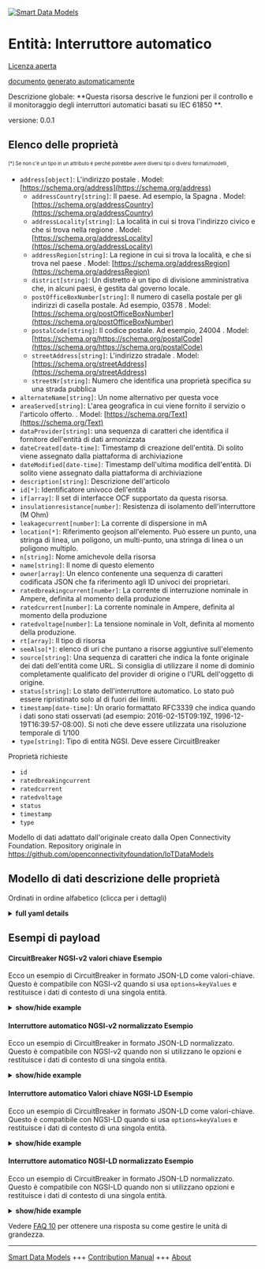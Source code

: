 <!-- 10-Header -->    
[![Smart Data Models](https://smartdatamodels.org/wp-content/uploads/2022/01/SmartDataModels_logo.png "Logo")](https://smartdatamodels.org)    
Entità: Interruttore automatico    
===============================<!-- /10-Header -->    
<!-- 15-License -->    
[Licenza aperta](https://github.com/smart-data-models//dataModel.OCF/blob/master/CircuitBreaker/LICENSE.md)    
[documento generato automaticamente](https://docs.google.com/presentation/d/e/2PACX-1vTs-Ng5dIAwkg91oTTUdt8ua7woBXhPnwavZ0FxgR8BsAI_Ek3C5q97Nd94HS8KhP-r_quD4H0fgyt3/pub?start=false&loop=false&delayms=3000#slide=id.gb715ace035_0_60)    
<!-- /15-License -->    
<!-- 20-Description -->    
Descrizione globale: **Questa risorsa descrive le funzioni per il controllo e il monitoraggio degli interruttori automatici basati su IEC 61850 **.    
versione: 0.0.1    
<!-- /20-Description -->    
<!-- 30-PropertiesList -->    
## Elenco delle proprietà    
<sup><sub>[*] Se non c'è un tipo in un attributo è perché potrebbe avere diversi tipi o diversi formati/modelli</sub></sup>.    
- `address[object]`: L'indirizzo postale  . Model: [https://schema.org/address](https://schema.org/address)	- `addressCountry[string]`: Il paese. Ad esempio, la Spagna  . Model: [https://schema.org/addressCountry](https://schema.org/addressCountry)    
	- `addressLocality[string]`: La località in cui si trova l'indirizzo civico e che si trova nella regione  . Model: [https://schema.org/addressLocality](https://schema.org/addressLocality)    
	- `addressRegion[string]`: La regione in cui si trova la località, e che si trova nel paese  . Model: [https://schema.org/addressRegion](https://schema.org/addressRegion)    
	- `district[string]`: Un distretto è un tipo di divisione amministrativa che, in alcuni paesi, è gestita dal governo locale.      
	- `postOfficeBoxNumber[string]`: Il numero di casella postale per gli indirizzi di casella postale. Ad esempio, 03578  . Model: [https://schema.org/postOfficeBoxNumber](https://schema.org/postOfficeBoxNumber)    
	- `postalCode[string]`: Il codice postale. Ad esempio, 24004  . Model: [https://schema.org/https://schema.org/postalCode](https://schema.org/https://schema.org/postalCode)    
	- `streetAddress[string]`: L'indirizzo stradale  . Model: [https://schema.org/streetAddress](https://schema.org/streetAddress)    
	- `streetNr[string]`: Numero che identifica una proprietà specifica su una strada pubblica      
- `alternateName[string]`: Un nome alternativo per questa voce  - `areaServed[string]`: L'area geografica in cui viene fornito il servizio o l'articolo offerto.  . Model: [https://schema.org/Text](https://schema.org/Text)- `dataProvider[string]`: una sequenza di caratteri che identifica il fornitore dell'entità di dati armonizzata  - `dateCreated[date-time]`: Timestamp di creazione dell'entità. Di solito viene assegnato dalla piattaforma di archiviazione  - `dateModified[date-time]`: Timestamp dell'ultima modifica dell'entità. Di solito viene assegnato dalla piattaforma di archiviazione  - `description[string]`: Descrizione dell'articolo  - `id[*]`: Identificatore univoco dell'entità  - `if[array]`: Il set di interfacce OCF supportato da questa risorsa.  - `insulationresistance[number]`: Resistenza di isolamento dell'interruttore (M Ohm)  - `leakagecurrent[number]`: La corrente di dispersione in mA  - `location[*]`: Riferimento geojson all'elemento. Può essere un punto, una stringa di linea, un poligono, un multi-punto, una stringa di linea o un poligono multiplo.  - `n[string]`: Nome amichevole della risorsa  - `name[string]`: Il nome di questo elemento  - `owner[array]`: Un elenco contenente una sequenza di caratteri codificata JSON che fa riferimento agli ID univoci dei proprietari.  - `ratedbreakingcurrent[number]`: La corrente di interruzione nominale in Ampere, definita al momento della produzione  - `ratedcurrent[number]`: La corrente nominale in Ampere, definita al momento della produzione  - `ratedvoltage[number]`: La tensione nominale in Volt, definita al momento della produzione.  - `rt[array]`: Il tipo di risorsa  - `seeAlso[*]`: elenco di uri che puntano a risorse aggiuntive sull'elemento  - `source[string]`: Una sequenza di caratteri che indica la fonte originale dei dati dell'entità come URL. Si consiglia di utilizzare il nome di dominio completamente qualificato del provider di origine o l'URL dell'oggetto di origine.  - `status[string]`: Lo stato dell'interruttore automatico. Lo stato può essere ripristinato solo al di fuori dei limiti.  - `timestamp[date-time]`: Un orario formattato RFC3339 che indica quando i dati sono stati osservati (ad esempio: 2016-02-15T09:19Z, 1996-12-19T16:39:57-08:00). Si noti che deve essere utilizzata una risoluzione temporale di 1/100  - `type[string]`: Tipo di entità NGSI. Deve essere CircuitBreaker  <!-- /30-PropertiesList -->    
<!-- 35-RequiredProperties -->    
Proprietà richieste    
- `id`  - `ratedbreakingcurrent`  - `ratedcurrent`  - `ratedvoltage`  - `status`  - `timestamp`  - `type`  <!-- /35-RequiredProperties -->    
<!-- 40-RequiredProperties -->    
Modello di dati adattato dall'originale creato dalla Open Connectivity Foundation. Repository originale in https://github.com/openconnectivityfoundation/IoTDataModels    
<!-- /40-RequiredProperties -->    
<!-- 50-DataModelHeader -->    
## Modello di dati descrizione delle proprietà    
Ordinati in ordine alfabetico (clicca per i dettagli)    
<!-- /50-DataModelHeader -->    
<!-- 60-ModelYaml -->    
<details><summary><strong>full yaml details</strong></summary>      
```yaml    
CircuitBreaker:      
  description: This Resource describes functions for the control and monitoring of IEC 61850 based circuit breaker.      
  properties:      
    address:      
      description: The mailing address      
      properties:      
        addressCountry:      
          description: 'The country. For example, Spain'      
          type: string      
          x-ngsi:      
            model: https://schema.org/addressCountry      
            type: Property      
        addressLocality:      
          description: 'The locality in which the street address is, and which is in the region'      
          type: string      
          x-ngsi:      
            model: https://schema.org/addressLocality      
            type: Property      
        addressRegion:      
          description: 'The region in which the locality is, and which is in the country'      
          type: string      
          x-ngsi:      
            model: https://schema.org/addressRegion      
            type: Property      
        district:      
          description: 'A district is a type of administrative division that, in some countries, is managed by the local government'      
          type: string      
          x-ngsi:      
            type: Property      
        postOfficeBoxNumber:      
          description: 'The post office box number for PO box addresses. For example, 03578'      
          type: string      
          x-ngsi:      
            model: https://schema.org/postOfficeBoxNumber      
            type: Property      
        postalCode:      
          description: 'The postal code. For example, 24004'      
          type: string      
          x-ngsi:      
            model: https://schema.org/https://schema.org/postalCode      
            type: Property      
        streetAddress:      
          description: The street address      
          type: string      
          x-ngsi:      
            model: https://schema.org/streetAddress      
            type: Property      
        streetNr:      
          description: Number identifying a specific property on a public street      
          type: string      
          x-ngsi:      
            type: Property      
      type: object      
      x-ngsi:      
        model: https://schema.org/address      
        type: Property      
    alternateName:      
      description: An alternative name for this item      
      type: string      
      x-ngsi:      
        type: Property      
    areaServed:      
      description: The geographic area where a service or offered item is provided      
      type: string      
      x-ngsi:      
        model: https://schema.org/Text      
        type: Property      
    dataProvider:      
      description: A sequence of characters identifying the provider of the harmonised data entity      
      type: string      
      x-ngsi:      
        type: Property      
    dateCreated:      
      description: Entity creation timestamp. This will usually be allocated by the storage platform      
      format: date-time      
      type: string      
      x-ngsi:      
        type: Property      
    dateModified:      
      description: Timestamp of the last modification of the entity. This will usually be allocated by the storage platform      
      format: date-time      
      type: string      
      x-ngsi:      
        type: Property      
    description:      
      description: A description of this item      
      type: string      
      x-ngsi:      
        type: Property      
    id:      
      anyOf:      
        - description: Identifier format of any NGSI entity      
          maxLength: 256      
          minLength: 1      
          pattern: ^[\w\-\.\{\}\$\+\*\[\]`|~^@!,:\\]+$      
          type: string      
          x-ngsi:      
            type: Property      
        - description: Identifier format of any NGSI entity      
          format: uri      
          type: string      
          x-ngsi:      
            type: Property      
      description: Unique identifier of the entity      
      x-ngsi:      
        type: Property      
    if:      
      description: The OCF Interface set supported by this Resource      
      items:      
        enum:      
          - oic.if.s      
          - oic.if.baseline      
        type: string      
      minItems: 2      
      readOnly: true      
      type: array      
      uniqueItems: true      
      x-ngsi:      
        type: Property      
    insulationresistance:      
      description: Insulation resistance of circuit breaker (M Ohm)      
      readOnly: true      
      type: number      
      x-ngsi:      
        type: Property      
    leakagecurrent:      
      description: The leakage current in mA      
      readOnly: true      
      type: number      
      x-ngsi:      
        type: Property      
    location:      
      description: 'Geojson reference to the item. It can be Point, LineString, Polygon, MultiPoint, MultiLineString or MultiPolygon'      
      oneOf:      
        - description: Geojson reference to the item. Point      
          properties:      
            bbox:      
              items:      
                type: number      
              minItems: 4      
              type: array      
            coordinates:      
              items:      
                type: number      
              minItems: 2      
              type: array      
            type:      
              enum:      
                - Point      
              type: string      
          required:      
            - type      
            - coordinates      
          title: GeoJSON Point      
          type: object      
          x-ngsi:      
            type: GeoProperty      
        - description: Geojson reference to the item. LineString      
          properties:      
            bbox:      
              items:      
                type: number      
              minItems: 4      
              type: array      
            coordinates:      
              items:      
                items:      
                  type: number      
                minItems: 2      
                type: array      
              minItems: 2      
              type: array      
            type:      
              enum:      
                - LineString      
              type: string      
          required:      
            - type      
            - coordinates      
          title: GeoJSON LineString      
          type: object      
          x-ngsi:      
            type: GeoProperty      
        - description: Geojson reference to the item. Polygon      
          properties:      
            bbox:      
              items:      
                type: number      
              minItems: 4      
              type: array      
            coordinates:      
              items:      
                items:      
                  items:      
                    type: number      
                  minItems: 2      
                  type: array      
                minItems: 4      
                type: array      
              type: array      
            type:      
              enum:      
                - Polygon      
              type: string      
          required:      
            - type      
            - coordinates      
          title: GeoJSON Polygon      
          type: object      
          x-ngsi:      
            type: GeoProperty      
        - description: Geojson reference to the item. MultiPoint      
          properties:      
            bbox:      
              items:      
                type: number      
              minItems: 4      
              type: array      
            coordinates:      
              items:      
                items:      
                  type: number      
                minItems: 2      
                type: array      
              type: array      
            type:      
              enum:      
                - MultiPoint      
              type: string      
          required:      
            - type      
            - coordinates      
          title: GeoJSON MultiPoint      
          type: object      
          x-ngsi:      
            type: GeoProperty      
        - description: Geojson reference to the item. MultiLineString      
          properties:      
            bbox:      
              items:      
                type: number      
              minItems: 4      
              type: array      
            coordinates:      
              items:      
                items:      
                  items:      
                    type: number      
                  minItems: 2      
                  type: array      
                minItems: 2      
                type: array      
              type: array      
            type:      
              enum:      
                - MultiLineString      
              type: string      
          required:      
            - type      
            - coordinates      
          title: GeoJSON MultiLineString      
          type: object      
          x-ngsi:      
            type: GeoProperty      
        - description: Geojson reference to the item. MultiLineString      
          properties:      
            bbox:      
              items:      
                type: number      
              minItems: 4      
              type: array      
            coordinates:      
              items:      
                items:      
                  items:      
                    items:      
                      type: number      
                    minItems: 2      
                    type: array      
                  minItems: 4      
                  type: array      
                type: array      
              type: array      
            type:      
              enum:      
                - MultiPolygon      
              type: string      
          required:      
            - type      
            - coordinates      
          title: GeoJSON MultiPolygon      
          type: object      
          x-ngsi:      
            type: GeoProperty      
      x-ngsi:      
        type: GeoProperty      
    n:      
      description: Friendly name of the Resource      
      maxLength: 64      
      readOnly: true      
      type: string      
      x-ngsi:      
        type: Property      
    name:      
      description: The name of this item      
      type: string      
      x-ngsi:      
        type: Property      
    owner:      
      description: A List containing a JSON encoded sequence of characters referencing the unique Ids of the owner(s)      
      items:      
        anyOf:      
          - description: Identifier format of any NGSI entity      
            maxLength: 256      
            minLength: 1      
            pattern: ^[\w\-\.\{\}\$\+\*\[\]`|~^@!,:\\]+$      
            type: string      
            x-ngsi:      
              type: Property      
          - description: Identifier format of any NGSI entity      
            format: uri      
            type: string      
            x-ngsi:      
              type: Property      
        description: Unique identifier of the entity      
        x-ngsi:      
          type: Property      
      type: array      
      x-ngsi:      
        type: Property      
    ratedbreakingcurrent:      
      description: 'The rated breaking current in Ampere, defined at manufacturing time'      
      readOnly: true      
      type: number      
      x-ngsi:      
        type: Property      
    ratedcurrent:      
      description: 'The rated current in Ampere, defined at manufacturing time'      
      readOnly: true      
      type: number      
      x-ngsi:      
        type: Property      
    ratedvoltage:      
      description: 'The rated voltage in Volts, defined at manufacturing time'      
      readOnly: true      
      type: number      
      x-ngsi:      
        type: Property      
    rt:      
      description: The Resource Type      
      items:      
        enum:      
          - oic.r.circuitbreaker      
        maxLength: 64      
        type: string      
      minItems: 1      
      readOnly: true      
      type: array      
      uniqueItems: true      
      x-ngsi:      
        type: Property      
    seeAlso:      
      description: list of uri pointing to additional resources about the item      
      oneOf:      
        - items:      
            format: uri      
            type: string      
          minItems: 1      
          type: array      
        - format: uri      
          type: string      
      x-ngsi:      
        type: Property      
    source:      
      description: 'A sequence of characters giving the original source of the entity data as a URL. Recommended to be the fully qualified domain name of the source provider, or the URL to the source object'      
      type: string      
      x-ngsi:      
        type: Property      
    status:      
      description: The circuit breaker status. The status can only be reset out of bounds      
      enum:      
        - on      
        - off      
        - trip      
      readOnly: true      
      type: string      
      x-ngsi:      
        type: Property      
    timestamp:      
      description: 'An RFC3339 formatted time indicating when the data was observed (e.g.: 2016-02-15T09:19Z, 1996-12-19T16:39:57-08:00). Note that 1/100 time resolution should be used'      
      format: date-time      
      readOnly: true      
      type: string      
      x-ngsi:      
        type: Property      
    type:      
      description: NGSI entity type. It has to be CircuitBreaker      
      enum:      
        - CircuitBreaker      
      type: string      
      x-ngsi:      
        type: Property      
  required:      
    - status      
    - ratedcurrent      
    - ratedbreakingcurrent      
    - ratedvoltage      
    - timestamp      
    - id      
    - type      
  type: object      
  x-derived-from: https://raw.githubusercontent.com/openconnectivityfoundation/IoTDataModels/master/CircuitBreakerResURI.swagger.json      
  x-disclaimer: 'Redistribution and use in source and binary forms, with or without modification, are permitted  provided that the license conditions are met. Copyleft (c) 2022 Contributors to Smart Data Models Program'      
  x-license-url: https://github.com/smart-data-models/dataModel.OCF/blob/master/CircuitBreaker/LICENSE.md      
  x-model-schema: https://smart-data-models.github.io/dataModel.OCF/CircuitBreaker/schema.json      
  x-model-tags: OCF      
  x-version: 0.0.1      
```    
</details>      
<!-- /60-ModelYaml -->    
<!-- 70-MiddleNotes -->    
<!-- /70-MiddleNotes -->    
<!-- 80-Examples -->    
## Esempi di payload    
#### CircuitBreaker NGSI-v2 valori chiave Esempio    
Ecco un esempio di CircuitBreaker in formato JSON-LD come valori-chiave. Questo è compatibile con NGSI-v2 quando si usa `options=keyValues` e restituisce i dati di contesto di una singola entità.    
<details><summary><strong>show/hide example</strong></summary>      
```json  
{  
  "id": "urn:ngsi-ld:CircuitBreaker:id:LGMX:15498127",  
  "dateCreated": "1971-09-22T10:38:32Z",  
  "dateModified": "2022-11-03T22:43:22Z",  
  "source": "Though who even response plan. Evidence author black wide clear.",  
  "name": "Check down on en",  
  "alternateName": "Size lay agree range take wonder. Mean us final ch",  
  "description": "Well property read throw star themselves. Stock avoid four key sit successful. Deal right prove arrive.",  
  "dataProvider": "Must can lot why success body citizen. A season born difference summer financial among.",  
  "owner": [  
    "urn:ngsi-ld:CircuitBreaker:items:YUBU:66545897",  
    "urn:ngsi-ld:CircuitBreaker:items:AGFD:76761477"  
  ],  
  "seeAlso": [  
    "urn:ngsi-ld:CircuitBreaker:items:EFEJ:04230683"  
  ],  
  "location": {  
    "type": "Point",  
    "coordinates": [  
      -31.2590175,  
      103.15369  
    ]  
  },  
  "address": {  
    "streetAddress": "Money brother air support side. Understand offer whom toward student long part.",  
    "addressLocality": "Always fear",  
    "addressRegion": "Blood approach item more",  
    "addressCountry": "Past red difference fall environmental father. Voice t",  
    "postalCode": "Others especially authority poor deep. Wro",  
    "postOfficeBoxNumber": "Cell go especially others land. Deal common T",  
    "streetNr": "North general pass trouble allow. Get member let shake. Adult purpose necessary.",  
    "district": "Six share much. Voice mean wear film side either treatment material. It find detail range energy."  
  },  
  "areaServed": "Window rest personal score. Federal water home Democrat fast food late. Car agent activity interview trade voice.",  
  "rt": [  
    "oic.r.circuitbreaker"  
  ],  
  "status": "trip",  
  "ratedcurrent": 867.5,  
  "ratedbreakingcurrent": 561.4,  
  "ratedvoltage": 717.8,  
  "leakagecurrent": 458.9,  
  "insulationresistance": 511.7,  
  "timestamp": "1985-05-05T10:12:08Z",  
  "n": "Idea exactly former light. Appear put tree sing several. Fight ",  
  "if": [  
    "oic.if.s",  
    "oic.if.baseline"  
  ],  
  "type": "CircuitBreaker"  
}  
```  
</details>    
#### Interruttore automatico NGSI-v2 normalizzato Esempio    
Ecco un esempio di CircuitBreaker in formato JSON-LD normalizzato. Questo è compatibile con NGSI-v2 quando non si utilizzano le opzioni e restituisce i dati di contesto di una singola entità.    
<details><summary><strong>show/hide example</strong></summary>      
```json  
{  
  "id": "urn:ngsi-ld:CircuitBreaker:id:LGMX:15498127",  
  "dateCreated": {  
    "type": "DateTime",  
    "value": "1971-09-22T10:38:32Z"  
  },  
  "dateModified": {  
    "type": "DateTime",  
    "value": "2022-11-03T22:43:22Z"  
  },  
  "source": {  
    "type": "Text",  
    "value": "Though who even response plan. Evidence author black wide clear."  
  },  
  "name": {  
    "type": "Text",  
    "value": "Check down on en"  
  },  
  "alternateName": {  
    "type": "Text",  
    "value": "Size lay agree range take wonder. Mean us final ch"  
  },  
  "description": {  
    "type": "Text",  
    "value": "Well property read throw star themselves. Stock avoid four key sit successful. Deal right prove arrive."  
  },  
  "dataProvider": {  
    "type": "Text",  
    "value": "Must can lot why success body citizen. A season born difference summer financial among."  
  },  
  "owner": {  
    "type": "StructuredValue",  
    "value": [  
      "urn:ngsi-ld:CircuitBreaker:items:YUBU:66545897",  
      "urn:ngsi-ld:CircuitBreaker:items:AGFD:76761477"  
    ]  
  },  
  "seeAlso": {  
    "type": "StructuredValue",  
    "value": [  
      "urn:ngsi-ld:CircuitBreaker:items:EFEJ:04230683"  
    ]  
  },  
  "location": {  
    "type": "geo:json",  
    "value": {  
      "type": "Point",  
      "coordinates": [  
        -31.2590175,  
        103.15369  
      ]  
    }  
  },  
  "address": {  
    "type": "StructuredValue",  
    "value": {  
      "streetAddress": "Money brother air support side. Understand offer whom toward student long part.",  
      "addressLocality": "Always fear",  
      "addressRegion": "Blood approach item more",  
      "addressCountry": "Past red difference fall environmental father. Voice t",  
      "postalCode": "Others especially authority poor deep. Wro",  
      "postOfficeBoxNumber": "Cell go especially others land. Deal common T",  
      "streetNr": "North general pass trouble allow. Get member let shake. Adult purpose necessary.",  
      "district": "Six share much. Voice mean wear film side either treatment material. It find detail range energy."  
    }  
  },  
  "areaServed": {  
    "type": "Text",  
    "value": "Window rest personal score. Federal water home Democrat fast food late. Car agent activity interview trade voice."  
  },  
  "rt": {  
    "type": "StructuredValue",  
    "value": [  
      "oic.r.circuitbreaker"  
    ]  
  },  
  "status": {  
    "type": "Text",  
    "value": "trip"  
  },  
  "ratedcurrent": {  
    "type": "Number",  
    "value": 867.5  
  },  
  "ratedbreakingcurrent": {  
    "type": "Number",  
    "value": 561.4  
  },  
  "ratedvoltage": {  
    "type": "Number",  
    "value": 717.8  
  },  
  "leakagecurrent": {  
    "type": "Number",  
    "value": 458.9  
  },  
  "insulationresistance": {  
    "type": "Number",  
    "value": 511.7  
  },  
  "timestamp": {  
    "type": "DateTime",  
    "value": "1985-05-05T10:12:08Z"  
  },  
  "n": {  
    "type": "Text",  
    "value": "Idea exactly former light. Appear put tree sing several. Fight "  
  },  
  "if": {  
    "type": "StructuredValue",  
    "value": [  
      "oic.if.s",  
      "oic.if.baseline"  
    ]  
  },  
  "type": "CircuitBreaker"  
}  
```  
</details>    
#### Interruttore automatico Valori chiave NGSI-LD Esempio    
Ecco un esempio di CircuitBreaker in formato JSON-LD come valori-chiave. Questo è compatibile con NGSI-LD quando si usa `options=keyValues` e restituisce i dati di contesto di una singola entità.    
<details><summary><strong>show/hide example</strong></summary>      
```json  
{  
  "id": "urn:ngsi-ld:CircuitBreaker:id:LGMX:15498127",  
  "dateCreated": "1971-09-22T10:38:32Z",  
  "dateModified": "2022-11-03T22:43:22Z",  
  "source": "Though who even response plan. Evidence author black wide clear.",  
  "name": "Check down on en",  
  "alternateName": "Size lay agree range take wonder. Mean us final ch",  
  "description": "Well property read throw star themselves. Stock avoid four key sit successful. Deal right prove arrive.",  
  "dataProvider": "Must can lot why success body citizen. A season born difference summer financial among.",  
  "owner": [  
    "urn:ngsi-ld:CircuitBreaker:items:YUBU:66545897",  
    "urn:ngsi-ld:CircuitBreaker:items:AGFD:76761477"  
  ],  
  "seeAlso": [  
    "urn:ngsi-ld:CircuitBreaker:items:EFEJ:04230683"  
  ],  
  "location": {  
    "type": "Point",  
    "coordinates": [  
      -31.2590175,  
      103.15369  
    ]  
  },  
  "address": {  
    "streetAddress": "Money brother air support side. Understand offer whom toward student long part.",  
    "addressLocality": "Always fear",  
    "addressRegion": "Blood approach item more",  
    "addressCountry": "Past red difference fall environmental father. Voice t",  
    "postalCode": "Others especially authority poor deep. Wro",  
    "postOfficeBoxNumber": "Cell go especially others land. Deal common T",  
    "streetNr": "North general pass trouble allow. Get member let shake. Adult purpose necessary.",  
    "district": "Six share much. Voice mean wear film side either treatment material. It find detail range energy."  
  },  
  "areaServed": "Window rest personal score. Federal water home Democrat fast food late. Car agent activity interview trade voice.",  
  "rt": [  
    "oic.r.circuitbreaker"  
  ],  
  "status": "trip",  
  "ratedcurrent": 867.5,  
  "ratedbreakingcurrent": 561.4,  
  "ratedvoltage": 717.8,  
  "leakagecurrent": 458.9,  
  "insulationresistance": 511.7,  
  "timestamp": "1985-05-05T10:12:08Z",  
  "n": "Idea exactly former light. Appear put tree sing several. Fight ",  
  "if": [  
    "oic.if.s",  
    "oic.if.baseline"  
  ],  
  "type": "CircuitBreaker",  
  "@context": [  
    "https://smartdatamodels.org/context.jsonld"  
  ]  
}  
```  
</details>    
#### Interruttore automatico NGSI-LD normalizzato Esempio    
Ecco un esempio di CircuitBreaker in formato JSON-LD normalizzato. Questo è compatibile con NGSI-LD quando non si utilizzano opzioni e restituisce i dati di contesto di una singola entità.    
<details><summary><strong>show/hide example</strong></summary>      
```json  
{  
    "id": "urn:ngsi-ld:CircuitBreaker:id:LGMX:15498127",  
    "dateCreated": {  
        "type": "Property",  
        "value": {  
            "@type": "DateTime",  
            "@value": "1971-09-22T10:38:32Z"  
        }  
    },  
    "dateModified": {  
        "type": "Property",  
        "value": {  
            "@type": "DateTime",  
            "@value": "2022-11-03T22:43:22Z"  
        }  
    },  
    "source": {  
        "type": "Property",  
        "value": "Though who even response plan. Evidence author black wide clear."  
    },  
    "name": {  
        "type": "Property",  
        "value": "Check down on en"  
    },  
    "alternateName": {  
        "type": "Property",  
        "value": "Size lay agree range take wonder. Mean us final ch"  
    },  
    "description": {  
        "type": "Property",  
        "value": "Well property read throw star themselves. Stock avoid four key sit successful. Deal right prove arrive."  
    },  
    "dataProvider": {  
        "type": "Property",  
        "value": "Must can lot why success body citizen. A season born difference summer financial among."  
    },  
    "owner": {  
        "type": "Property",  
        "value": [  
            "urn:ngsi-ld:CircuitBreaker:items:YUBU:66545897",  
            "urn:ngsi-ld:CircuitBreaker:items:AGFD:76761477"  
        ]  
    },  
    "seeAlso": {  
        "type": "Property",  
        "value": [  
            "urn:ngsi-ld:CircuitBreaker:items:EFEJ:04230683"  
        ]  
    },  
    "location": {  
        "type": "GeoProperty",  
        "value": {  
            "type": "Point",  
            "coordinates": [  
                -31.2590175,  
                103.15369  
            ]  
        }  
    },  
    "address": {  
        "type": "Property",  
        "value": {  
            "streetAddress": "Money brother air support side. Understand offer whom toward student long part.",  
            "addressLocality": "Always fear",  
            "addressRegion": "Blood approach item more",  
            "addressCountry": "Past red difference fall environmental father. Voice t",  
            "postalCode": "Others especially authority poor deep. Wro",  
            "postOfficeBoxNumber": "Cell go especially others land. Deal common T",  
            "streetNr": "North general pass trouble allow. Get member let shake. Adult purpose necessary.",  
            "district": "Six share much. Voice mean wear film side either treatment material. It find detail range energy."  
        }  
    },  
    "areaServed": {  
        "type": "Property",  
        "value": "Window rest personal score. Federal water home Democrat fast food late. Car agent activity interview trade voice."  
    },  
    "rt": {  
        "type": "Property",  
        "value": [  
            "oic.r.circuitbreaker"  
        ]  
    },  
    "status": {  
        "type": "Property",  
        "value": "trip"  
    },  
    "ratedcurrent": {  
        "type": "Property",  
        "value": 867.5  
    },  
    "ratedbreakingcurrent": {  
        "type": "Property",  
        "value": 561.4  
    },  
    "ratedvoltage": {  
        "type": "Property",  
        "value": 717.8  
    },  
    "leakagecurrent": {  
        "type": "Property",  
        "value": 458.9  
    },  
    "insulationresistance": {  
        "type": "Property",  
        "value": 511.7  
    },  
    "timestamp": {  
        "type": "Property",  
        "value": {  
            "@type": "DateTime",  
            "@value": "1985-05-05T10:12:08Z"  
        }  
    },  
    "n": {  
        "type": "Property",  
        "value": "Idea exactly former light. Appear put tree sing several. Fight "  
    },  
    "if": {  
        "type": "Property",  
        "value": [  
            "oic.if.s",  
            "oic.if.baseline"  
        ]  
    },  
    "type": "CircuitBreaker",  
    "@context": [  
        "https://smartdatamodels.org/context.jsonld"  
    ]  
}  
```  
</details><!-- /80-Examples -->    
<!-- 90-FooterNotes -->    
<!-- /90-FooterNotes -->    
<!-- 95-Units -->    
Vedere [FAQ 10](https://smartdatamodels.org/index.php/faqs/) per ottenere una risposta su come gestire le unità di grandezza.    
<!-- /95-Units -->    
<!-- 97-LastFooter -->    
---    
[Smart Data Models](https://smartdatamodels.org) +++ [Contribution Manual](https://bit.ly/contribution_manual) +++ [About](https://bit.ly/Introduction_SDM)<!-- /97-LastFooter -->    
